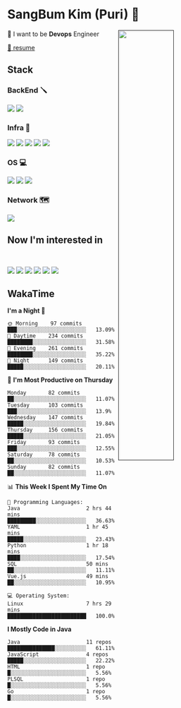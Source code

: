 # SangBum Kim (Puri) :whale2: 


[<img align="right" width="50%" src="https://github-readme-stats-ouuan.vercel.app/api?username=Puri12&theme=gotham&show_icons=true">]()

🔧 I want to be __Devops__ Engineer

[🙋 resume](https://github.com/Puri12/resume)

  
## Stack
  
### BackEnd 🪛
<p>
<img src="https://img.shields.io/badge/Spring Boot-6DB33F?style=for-the-badge&logo=Spring Boot&logoColor=white">
<img src="https://img.shields.io/badge/Spring Security-6DB33F?style=for-the-badge&logo=Spring Security&logoColor=white">

### Infra 🧰
<p>
<img src="https://img.shields.io/badge/Docker-2496ED?style=for-the-badge&logo=Docker&logoColor=white">
<img src="https://img.shields.io/badge/GitHub Actions-2088FF?style=for-the-badge&logo=GitHub Actions&logoColor=white">
<img src="https://img.shields.io/badge/Amazon AWS-232F3E?style=for-the-badge&logo=Amazon AWS&logoColor=white">
<img src="https://img.shields.io/badge/Proxmox-E57000?style=for-the-badge&logo=Proxmox&logoColor=white">
<img src="https://img.shields.io/badge/VMware-607078?style=for-the-badge&logo=VMware&logoColor=white">
  
### OS 💻
<p>
<img src="https://img.shields.io/badge/Ubuntu-E95420?style=for-the-badge&logo=Ubuntu&logoColor=white">
<img src="https://img.shields.io/badge/CentOS-262577?style=for-the-badge&logo=CentOS&logoColor=white">
<img src="https://img.shields.io/badge/Arch Linux-1793D1?style=for-the-badge&logo=Arch Linux&logoColor=white">
  
### Network 🗺️
<p>
<img src="https://img.shields.io/badge/Cisco-1BA0D7?style=for-the-badge&logo=Cisco&logoColor=white">
  
## Now I'm interested in
<br>
<p>
<img src="https://img.shields.io/badge/Docker-2496ED?style=for-the-badge&logo=Docker&logoColor=white">
<img src="https://img.shields.io/badge/Kubernetes-326CE5?style=for-the-badge&logo=Kubernetes&logoColor=white">
<img src="https://img.shields.io/badge/GitHub Actions-2088FF?style=for-the-badge&logo=GitHub Actions&logoColor=white">
<img src="https://img.shields.io/badge/Amazon AWS-232F3E?style=for-the-badge&logo=Amazon AWS&logoColor=white">
<img src="https://img.shields.io/badge/Go-00ADD8?style=for-the-badge&logo=Go&logoColor=white">
<img src="https://img.shields.io/badge/Rust-000000?style=for-the-badge&logo=Rust&logoColor=white">


## WakaTime
<!--START_SECTION:waka-->
**I'm a Night 🦉** 

```text
🌞 Morning    97 commits     ███░░░░░░░░░░░░░░░░░░░░░░   13.09% 
🌆 Daytime    234 commits    ████████░░░░░░░░░░░░░░░░░   31.58% 
🌃 Evening    261 commits    ████████░░░░░░░░░░░░░░░░░   35.22% 
🌙 Night      149 commits    █████░░░░░░░░░░░░░░░░░░░░   20.11%

```
📅 **I'm Most Productive on Thursday** 

```text
Monday       82 commits     ██░░░░░░░░░░░░░░░░░░░░░░░   11.07% 
Tuesday      103 commits    ███░░░░░░░░░░░░░░░░░░░░░░   13.9% 
Wednesday    147 commits    █████░░░░░░░░░░░░░░░░░░░░   19.84% 
Thursday     156 commits    █████░░░░░░░░░░░░░░░░░░░░   21.05% 
Friday       93 commits     ███░░░░░░░░░░░░░░░░░░░░░░   12.55% 
Saturday     78 commits     ██░░░░░░░░░░░░░░░░░░░░░░░   10.53% 
Sunday       82 commits     ██░░░░░░░░░░░░░░░░░░░░░░░   11.07%

```


📊 **This Week I Spent My Time On** 

```text
💬 Programming Languages: 
Java                     2 hrs 44 mins       █████████░░░░░░░░░░░░░░░░   36.63% 
YAML                     1 hr 45 mins        █████░░░░░░░░░░░░░░░░░░░░   23.43% 
Python                   1 hr 18 mins        ████░░░░░░░░░░░░░░░░░░░░░   17.54% 
SQL                      50 mins             ██░░░░░░░░░░░░░░░░░░░░░░░   11.11% 
Vue.js                   49 mins             ██░░░░░░░░░░░░░░░░░░░░░░░   10.95%

💻 Operating System: 
Linux                    7 hrs 29 mins       █████████████████████████   100.0%

```

**I Mostly Code in Java** 

```text
Java                     11 repos            ███████████████░░░░░░░░░░   61.11% 
JavaScript               4 repos             █████░░░░░░░░░░░░░░░░░░░░   22.22% 
HTML                     1 repo              █░░░░░░░░░░░░░░░░░░░░░░░░   5.56% 
PLSQL                    1 repo              █░░░░░░░░░░░░░░░░░░░░░░░░   5.56% 
Go                       1 repo              █░░░░░░░░░░░░░░░░░░░░░░░░   5.56%

```



<!--END_SECTION:waka-->
